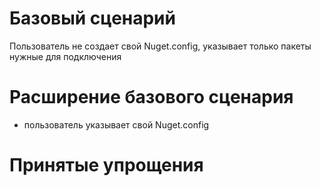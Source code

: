 # Базовый сценарий 
Пользователь не создает свой Nuget.config, 
указывает только пакеты нужные для подключения

# Расширение базового сценария

- пользователь указывает свой Nuget.config

# Принятые упрощения


